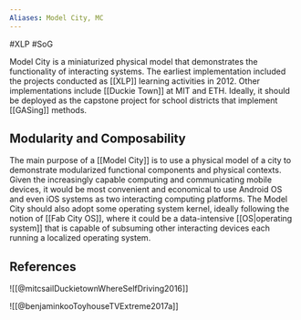 ```yaml
---
Aliases: Model City, MC
---
```

#XLP #SoG

Model City is a miniaturized physical model that demonstrates the functionality of interacting systems. The earliest implementation included the projects conducted as [[XLP]] learning activities in 2012. Other implementations include [[Duckie Town]] at MIT and ETH. Ideally, it should be deployed as the capstone project for school districts that implement [[GASing]] methods.

## Modularity and Composability
The main purpose of a [[Model City]] is to use a physical model of a city to demonstrate modularized functional components and physical contexts. Given the increasingly capable computing and communicating mobile devices, it would be most convenient and economical to use Android OS and even iOS systems as two interacting computing platforms. The Model City should also adopt some operating system kernel, ideally following the notion of [[Fab City OS]], where it could be a data-intensive [[OS|operating system]] that is capable of subsuming other interacting devices each running a localized operating system.

## References

![[@mitcsailDuckietownWhereSelfDriving2016]]

![[@benjaminkooToyhouseTVExtreme2017a]]

